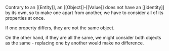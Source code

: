 Contrary to an [[Entity]], an [[Object]]-[[Value]] does not have an [[identity]] by its own, so to make one apart from another, we have to consider all of its properties at once.

If one property differs, they are not the same object.

On the other hand, if they are all the same, we might consider both objects as the same - replacing one by another would make no difference.